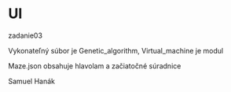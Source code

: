 # UI
zadanie03

Vykonateľný súbor je Genetic_algorithm, Virtual_machine je modul

Maze.json obsahuje hlavolam a začiatočné súradnice

Samuel Hanák
